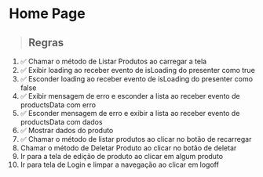 # Home Page

> ## Regras

1. ✅ Chamar o método de Listar Produtos ao carregar a tela
2. ✅ Exibir loading ao receber evento de isLoading do presenter como true
3. ✅ Esconder loading ao receber evento de isLoading do presenter como false
4. ✅ Exibir mensagem de erro e esconder a lista ao receber evento de productsData com erro
5. ✅ Esconder mensagem de erro e exibir a lista ao receber evento de productsData com dados
6. ✅ Mostrar dados do produto
7. ✅ Chamar o método de listar produtos ao clicar no botão de recarregar
8. Chamar o método de Deletar Produto ao clicar no botão de deletar
9. Ir para a tela de edição de produto ao clicar em algum produto
10. Ir para tela de Login e limpar a navegação ao clicar em logoff
